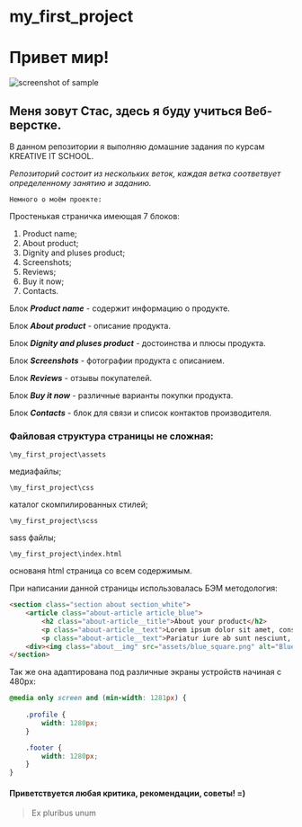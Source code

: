 # my_first_project

Привет мир!
=====================

![screenshot of sample](https://media.giphy.com/media/xsE65jaPsUKUo/giphy.gif)

**Меня зовут Стас, здесь я буду учиться Веб-верстке.**
----------------------------------------------------------------------

В данном репозитории я выполняю домашние задания по курсам KREATIVE IT SCHOOL.

_Репозиторий состоит из нескольких веток, каждая ветка соответвует определенному занятию и заданию._


`Немного о моём проекте:`

Простенькая страничка имеющая 7 блоков:
1. Product name;
2. About product;
3. Dignity and pluses product;
4. Screenshots;
5. Reviews;
6. Buy it now;
7. Contacts.

Блок ***Product name*** - содержит информацию о продукте.

Блок ***About product*** - описание продукта.

Блок ***Dignity and pluses product*** - достоинства и плюсы продукта.

Блок ***Screenshots*** - фотографии продукта с описанием.

Блок ***Reviews*** - отзывы покупателей.

Блок ***Buy it now*** - различные варианты покупки продукта.

Блок ***Contacts*** - блок для связи и список контактов производителя.

### Файловая структура страницы не сложная:
    \my_first_project\assets
медиафайлы;

    \my_first_project\css
каталог скомпилированных стилей;

    \my_first_project\scss
sass файлы;

    \my_first_project\index.html
основаня html страница со всем содержимым.

При написании данной страницы использовалась БЭМ методология:

```html
<section class="section about section_white">
    <article class="about-article article_blue">
        <h2 class="about-article__title">About your product</h2>
        <p class="about-article__text">Lorem ipsum dolor sit amet, consectetur adipisicing elit. Nobis facilis fuga, illo at. Natus eos,         eligendi illum rerum omnis porro ex, magni, explicabo veniam incidunt in quam sapiente ut ipsum.</p>
        <p class="about-article__text">Pariatur iure ab sunt nesciunt, quibusdam odio iste cumque itaque, ipsa vel exercitationem ullam         quos aut nostrum cupiditate fuga quaerat quam animi dolores. Sequi itaque, unde perferendis nemo debitis dolor.</p>                 </article>
    <div><img class="about__img" src="assets/blue_square.png" alt="Blue square"></div>
</section>
```

Так же она адаптирована под различные экраны устройств начиная с 480pх:

```scss
@media only screen and (min-width: 1281px) {
    
    .profile {
        width: 1280px;
    }

    .footer {
        width: 1280px;
    }
}
```

#### Приветствуется любая критика, рекомендации, советы! =)

> Ex pluribus unum
